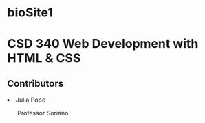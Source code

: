 # bioSite1
<html>
  <h1>CSD 340 Web Development with HTML & CSS</h1>
  <h2>Contributors</h2>
  <li>Julia Pope</li>
  <ul>Professor Soriano</ul>
</html>
